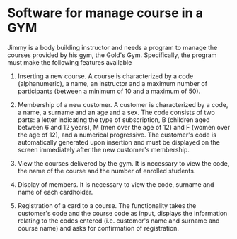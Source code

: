 # Software for manage course in a GYM

Jimmy is a body building instructor and needs a program to manage the courses provided by his gym, the Gold's Gym. Specifically, the program must make the following features available

1. Inserting a new course. A course is characterized by a code (alphanumeric), a name, an instructor and a maximum number of participants (between a minimum of 10 and a maximum of 50).

2. Membership of a new customer. A customer is characterized by a code, a name, a surname and an age and a sex. The code consists of two parts: a letter indicating the type of subscription, B (children aged between 6 and 12 years), M (men over the age of 12) and F (women over the age of 12), and a numerical progressive. The customer's code is automatically generated upon insertion and must be displayed on the screen immediately after the new customer's membership.

3. View the courses delivered by the gym. It is necessary to view the code, the name of the course and the number of enrolled students.

4. Display of members. It is necessary to view the code, surname and name of each cardholder.

5. Registration of a card to a course. The functionality takes the customer's code and the course code as input, displays the information relating to the codes entered (i.e. customer's name and surname and course name) and asks for confirmation of registration.
